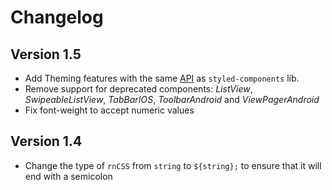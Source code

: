 # Changelog

## Version 1.5

 * Add Theming features with the same [API](https://styled-components.com/docs/advanced) as `styled-components` lib.
 * Remove support for deprecated components: *ListView*, *SwipeableListView*, *TabBarIOS*, *ToolbarAndroid* and *ViewPagerAndroid*
 * Fix font-weight to accept numeric values

## Version 1.4

 * Change the type of `rnCSS` from `string` to `${string};` to ensure that it will end with a semicolon
